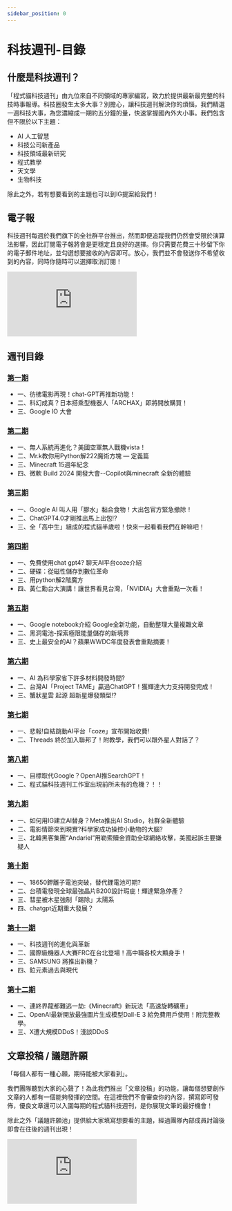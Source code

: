 ```yaml
---
sidebar_position: 0
---
```


# 科技週刊-目錄

## 什麼是科技週刊？

「程式貓科技週刊」由九位來自不同領域的專家編寫，致力於提供最新最完整的科技時事報導。科技圈發生太多大事？別擔心，讓科技週刊解決你的煩惱，我們精選一週科技大事，為您濃縮成一期約五分鐘的量，快速掌握國內外大小事。我們包含但不限於以下主題：

- AI 人工智慧
- 科技公司新產品
- 科技領域最新研究
- 程式教學
- 天文學
- 生物科技

除此之外，若有想要看到的主題也可以到IG提案給我們！

## 電子報

科技週刊每週於我們旗下的全社群平台推出，然而即便追蹤我們仍然會受限於演算法影響，因此訂閱電子報將會是更穩定且良好的選擇。你只需要花費三十秒留下你的電子郵件地址，並勾選想要接收的內容即可。放心，我們並不會發送你不希望收到的內容，同時你隨時可以選擇取消訂閱！

<div class="responsive-iframe-container">
  <iframe 
    src="https://docs.google.com/forms/d/e/1FAIpQLSfvQTT9bODSsbY1QnQ1OKsSWW3Ab4Jf_lWwEMbKgk4r3sjdoQ/viewform?embedded=true" 
    frameborder="0" 
    marginheight="0" 
    marginwidth="0" 
    allowfullscreen>
  </iframe>
</div>

## 週刊目錄

### [第一期](1)
- 一、彷彿電影再現！chat-GPT再推新功能！
- 二、科幻成真？日本搭乘型機器人「ARCHAX」即將開放購買！
- 三、Google IO 大會

### [第二期](2)
- 一、無人系統再進化？美國空軍無人戰機vista！
- 二、Mr.k教你用Python解222魔術方塊 — 定義篇
- 三、Minecraft 15週年紀念
- 四、微軟 Build 2024 開發大會--Copilot與minecraft 全新的體驗

### [第三期](3)
- 一、Google AI 叫人用「膠水」黏合食物！大出包官方緊急撤除！
- 二、ChatGPT4.0才剛推出馬上出包!?
- 三、全「高中生」組成的程式貓半歲啦！快來一起看看我們在幹嘛吧！

### [第四期](4)
- 一、免費使用chat gpt4? 聊天AI平台coze介紹
- 二、硬碟：從磁性儲存到數位革命
- 三、用python解2階魔方
- 四、黃仁勳台大演講！讓世界看見台灣，「NVIDIA」大會重點一次看！

### [第五期](5)
- 一、Google notebook介紹 Google全新功能，自動整理大量複雜文章
- 二、黑洞電池-探索極限能量儲存的新境界
- 三、史上最安全的AI？蘋果WWDC年度發表會重點摘要！

### [第六期](6)
- 一、AI 為科學家省下許多材料開發時間?
- 二、台灣AI「Project TAME」贏過ChatGPT！獲輝達大力支持開發完成！
- 三、蟹狀星雲 起源 超新星爆發類型!?

### [第七期](7)
- 一、悲報!自結跳動AI平台「coze」宣布開始收費!
- 二、Threads 終於加入聯邦了！附教學，我們可以跟外星人對話了？

### [第八期](8)
- 一、目標取代Google？OpenAI推SearchGPT！
- 二、程式貓科技週刊工作室出現前所未有的危機？！！

### [第九期](9)
- 一、如何用IG建立AI替身？Meta推出AI Studio，社群全新體驗
- 二、電影情節來到現實?科學家成功操控小動物的大腦?
- 三、北韓黑客集團“Andariel”用勒索贖金資助全球網絡攻擊，美國起訴主要嫌疑人

### [第十期](10)
- 一、18650鉀離子電池突破，替代鋰電池可期?
- 二、台積電發現全球最強晶片B200設計瑕疵！輝達緊急停產？
- 三、彗星被木星強制「踢除」太陽系
- 四、chatgpt近期重大發展？

### [第十一期](11)
- 一、科技週刊的進化與革新
- 二、國際級機器人大賽FRC在台北登場！高中職各校大顯身手！
- 三、SAMSUNG 將推出新機？
- 四、鉝元素過去與現代

### [第十二期](12)
- 一、連終界龍都難逃一劫:《Minecraft》新玩法「高速旋轉礦車」
- 二、OpenAI最新開放最強圖片生成模型Dall-E 3 給免費用戶使用！附完整教學。
- 三、X遭大規模DDoS！淺談DDoS

## 文章投稿 / 議題許願

「每個人都有一種心願，期待能被大家看到」。

我們團隊聽到大家的心聲了！為此我們推出「文章投稿」的功能，讓每個想要創作文章的人都有一個能夠發揮的空間。在這裡我們不會審查你的內容，撰寫即可發佈，優良文章還可以入圍每期的程式貓科技週刊，是你展現文筆的最好機會！

除此之外「議題許願池」提供給大家填寫想要看的主題，經過團隊內部成員討論後即會在往後的週刊出現！

<div class="responsive-iframe-container">
  <iframe 
    src="https://docs.google.com/forms/d/e/1FAIpQLSe5UrQorfKKCpn-I_4GvOLhXf4d0WuL94tE1gfHpk8sEEzE8Q/viewform?embedded=true" 
    frameborder="0" 
    marginheight="0" 
    marginwidth="0" 
    allowfullscreen>
  </iframe>
</div>